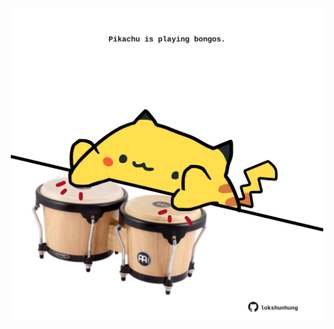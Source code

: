 <!-- built at 03/11/2021, 16:04:01 UTC -->
<p align="center">
  <img width="500" height="500" src="./ReadmeImage.svg">
</p>
